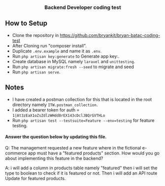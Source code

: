 <a name="readme-top"></a>

<div align="center">
    <h3 align="center">Backend Developer coding test</h3>
</div>


## How to Setup

* Clone the repository in https://github.com/bryankit/bryan-batac-coding-test
* After Cloning run "composer install".
* Duplicate `.env.example` and name it as `.env`.
* Run `php artisan key:generate` to Generate app key:.
* Create database in MySQL namely `laravel` and `unittesting`.
* Run `php artisan migrate:fresh --seed` to migrate and seed
* Run `php artisan serve`.

## Notes
* I have created a postman collection for this that is located in the root directory namely `ITW.postman_collection`.
* I added a bearer token for auth = `1|At3zEaX1oZsZdlzWHdd8rEX143cDclJBQrGVTHLo`
* Run `php artisan test --testsuite=Feature --env=testing` for feature testing.

#### Answer the question below by updating this file.

Q: The management requested a new feature where in the fictional e-commerce app must have a "featured products" section.
How would you go about implementing this feature in the backend?

A: i will add a column in products table namely "featured" then i will set the type to boolean to check if it is featured or not. Then i will add an API route Update for featured products.
